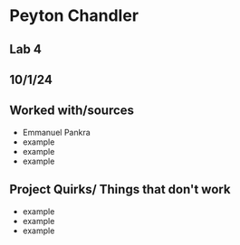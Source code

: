 # Peyton Chandler
## Lab 4
## 10/1/24
## Worked with/sources 
* Emmanuel Pankra
* example
* example
* example
## Project Quirks/ Things that don't work
* example
* example
* example
